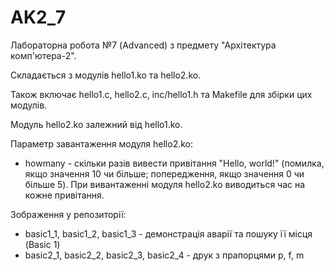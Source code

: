 # AK2_7
Лабораторна робота №7 (Advanced) з предмету "Архітектура комп'ютера-2".

Складається з модулів hello1.ko та hello2.ko.

Також включає hello1.c, hello2.c, inc/hello1.h та Makefile для збірки цих модулів.

Модуль hello2.ko залежний від hello1.ko.

Параметр завантаження модуля hello2.ko:
 * howmany - скільки разів вивести привітання "Hello, world!" (помилка, якщо значення 10 чи більше; попередження, якщо значення 0 чи більше 5).
При вивантаженні модуля hello2.ko виводиться час на кожне привітання.

Зображення у репозиторії:
 * basic1_1, basic1_2, basic1_3 - демонстрація аварії та пошуку її місця (Basic 1)
 * basic2_1, basic2_2, basic2_3, basic2_4 - друк з прапорцями p, f, m
